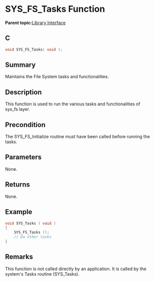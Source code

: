 # SYS\_FS\_Tasks Function

**Parent topic:**[Library Interface](GUID-42556FDF-A632-49FE-8A5E-9303A926578C.md)

## C

```c
void SYS_FS_Tasks( void );
```

## Summary

Maintains the File System tasks and functionalities.

## Description

This function is used to run the various tasks and functionalities of<br />sys\_fs layer.

## Precondition

The SYS\_FS\_Initialize routine must have been called before running the tasks.

## Parameters

None.

## Returns

None.

## Example

```c
void SYS_Tasks ( void )
{
    SYS_FS_Tasks ();
    // Do other tasks
}
```

## Remarks

This function is not called directly by an application. It is called by the system's Tasks routine \(SYS\_Tasks\).

